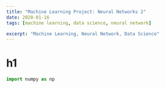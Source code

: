 ```yaml
---
title: "Machine Learning Project: Neural Networks 2"
date: 2020-01-16
tags: [machine learning, data science, neural network]

excerpt: "Machine Learning, Neural Network, Data Science"
---
```


# h1
```Python
import numpy as np
```
